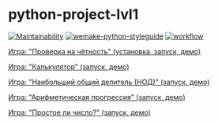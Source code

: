 # python-project-lvl1

[![Maintainability](https://api.codeclimate.com/v1/badges/a99a88d28ad37a79dbf6/maintainability)](https://codeclimate.com/github/codeclimate/codeclimate/maintainability)
[![wemake-python-styleguide](https://img.shields.io/badge/style-wemake-000000.svg)](https://github.com/wemake-services/wemake-python-styleguide)
[![workflow](https://github.com/DzmitrySha/python-project-lvl1/actions/workflows/github-actions-demo.yml/badge.svg)](https://github.com/DzmitrySha/python-project-lvl1/actions/workflows/github-actions-demo.yml)

[Игра: "Проверка на чётность" (установка, запуск, демо)](https://asciinema.org/a/Afvk1y0amcGF00hnfd56tIarr)

[Игра: "Калькулятор" (запуск, демо)](https://asciinema.org/a/pqKUhmJqKEpKJndJoNYaM5Qly)

[Игра: "Наибольший общий делитель (НОД)" (запуск, демо)](https://asciinema.org/a/UAOdB4EiZsYCDfI2tcUBEDpsh)

[Игра: "Арифметическая прогрессия" (запуск, демо)](https://asciinema.org/a/XpSGjCxev02AL29nGIEM4MO1J)

[Игра: "Простое ли число?" (запуск, демо)](https://asciinema.org/a/54MJk3NzuNAx3mhKVmUdfhv1r)
